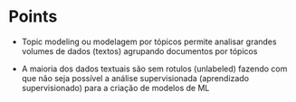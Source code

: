 # Points

- Topic modeling ou modelagem por tópicos permite analisar grandes volumes de dados (textos) agrupando documentos por tópicos

- A maioria dos dados textuais são sem rotulos (unlabeled) fazendo com que não seja possível a análise supervisionada (aprendizado supervisionado) para a criação de modelos de ML